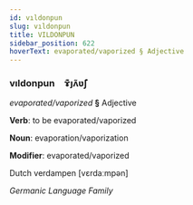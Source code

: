 ```yaml
---
id: vıldonpun
slug: vıldonpun
title: VILDONPUN
sidebar_position: 622
hoverText: evaporated/vaporized § Adjective
---
```


### vıldonpun&emsp;<span kind="abugida">ɤ͊ȷʌ̃ʋ̃ʃ</span>

*evaporated/vaporized* **§** Adjective

**Verb**: to be evaporated/vaporized

**Noun**: evaporation/vaporization

**Modifier**: evaporated/vaporized

Dutch verdampen [vɛrdaːmpən]

*Germanic Language Family*